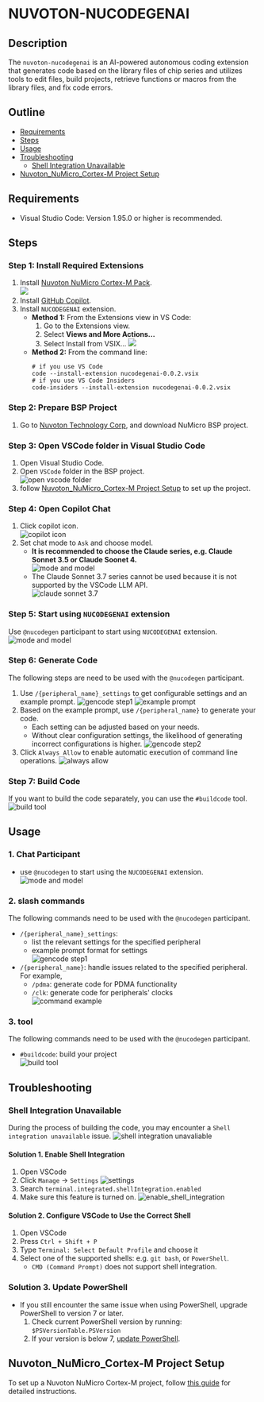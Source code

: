 # NUVOTON-NUCODEGENAI
## Description
The `nuvoton-nucodegenai` is an AI-powered autonomous coding extension that generates code based on the library files of chip series and utilizes tools to edit files, build projects, retrieve functions or macros from the library files, and fix code errors.

## Outline
- [Requirements](#requirements)  
- [Steps](#steps)
- [Usage](#usage)
- [Troubleshooting](#troubleshooting)
  - [Shell Integration Unavailable](#shell-integration-unavailable)
- [Nuvoton_NuMicro_Cortex-M Project Setup](#nuvoton_numicro_cortex-m-project-setup)

## Requirements
- Visual Studio Code: Version 1.95.0 or higher is recommended.

## Steps
### Step 1: Install Required Extensions
1. Install [Nuvoton NuMicro Cortex-M Pack](https://marketplace.visualstudio.com/items?itemName=Nuvoton.nuvoton-numicro-cortex-m-pack).  
![](https://raw.githubusercontent.com/OpenNuvoton/Nuvoton_Tools/master/img/ZephyrIDE/install_Nuvoton_Pack.png)
2. Install [GitHub Copilot](https://marketplace.visualstudio.com/items?itemName=GitHub.copilot).
3. Install `NUCODEGENAI` extension.
    - **Method 1:** From the Extensions view in VS Code:
      1. Go to the Extensions view.
      2. Select **Views and More Actions...**
      3. Select Install from VSIX...  ![](../../img/NuCodeGenAI/install_vsix.png)
    - **Method 2:** From the command line:
        ```shell
        # if you use VS Code
        code --install-extension nucodegenai-0.0.2.vsix
        # if you use VS Code Insiders
        code-insiders --install-extension nucodegenai-0.0.2.vsix
        ```
### Step 2: Prepare BSP Project
1. Go to [Nuvoton Technology Corp](https://github.com/opennuvoton), and download NuMicro BSP project.

### Step 3: Open VSCode folder in Visual Studio Code
1. Open Visual Studio Code.
2. Open `VSCode` folder in the BSP project.  
![open vscode folder](https://raw.githubusercontent.com/OpenNuvoton/Nuvoton_Tools/master/img/NuCodeGenAI/open_vscodefolder.png)
3. follow [Nuvoton_NuMicro_Cortex-M Project Setup](#nuvoton_numicro_cortex-m-project-setup) to set up the project.

### Step 4: Open Copilot Chat
1. Click copilot icon.  
![copilot icon](https://raw.githubusercontent.com/OpenNuvoton/Nuvoton_Tools/master/img/NuCodeGenAI/copilot_icon.png)
2. Set chat mode to `Ask` and choose model.
    - **It is recommended to choose the Claude series, e.g. Claude Sonnet 3.5 or Claude Soonet 4.**  
  ![mode and model](https://raw.githubusercontent.com/OpenNuvoton/Nuvoton_Tools/master/img/NuCodeGenAI/mode_model.jpg)
    - The Claude Sonnet 3.7 series cannot be used because it is not supported by the VSCode LLM API.  
![claude sonnet 3.7](https://raw.githubusercontent.com/OpenNuvoton/Nuvoton_Tools/master/img/NuCodeGenAI/claude_3.7.jpg)

### Step 5: Start using `NUCODEGENAI` extension
Use `@nucodegen` participant to start using `NUCODEGENAI` extension.  
![mode and model](https://raw.githubusercontent.com/OpenNuvoton/Nuvoton_Tools/master/img/NuCodeGenAI/mode_model.jpg)

### Step 6: Generate Code
The following steps are need to be used with the `@nucodegen` participant.
1. Use `/{peripheral_name}_settings` to get configurable settings and an example prompt.
![gencode step1](https://raw.githubusercontent.com/OpenNuvoton/Nuvoton_Tools/master/img/NuCodeGenAI/gencode_step1.jpg)
![example prompt](https://raw.githubusercontent.com/OpenNuvoton/Nuvoton_Tools/master/img/NuCodeGenAI/example_prompt.jpg)
2. Based on the example prompt, use `/{peripheral_name}` to generate your code.
    - Each setting can be adjusted based on your needs.
    - Without clear configuration settings, the likelihood of generating incorrect configurations is higher.
![gencode step2](https://raw.githubusercontent.com/OpenNuvoton/Nuvoton_Tools/master/img/NuCodeGenAI/gencode_step2.jpg)
3. Click `Always Allow` to enable automatic execution of command line operations.
![always allow](https://raw.githubusercontent.com/OpenNuvoton/Nuvoton_Tools/master/img/NuCodeGenAI/always_allow.jpg)
### Step 7: Build Code
If you want to build the code separately, you can use the `#buildcode` tool.  
![build tool](https://raw.githubusercontent.com/OpenNuvoton/Nuvoton_Tools/master/img/NuCodeGenAI/build_tool.jpg)

## Usage
### 1. Chat Participant
- use `@nucodegen` to start using the `NUCODEGENAI` extension.  
![mode and model](https://raw.githubusercontent.com/OpenNuvoton/Nuvoton_Tools/master/img/NuCodeGenAI/mode_model.jpg)
### 2. slash commands
The following commands need to be used with the `@nucodegen` participant.
- `/{peripheral_name}_settings`: 
    - list the relevant settings for the specified peripheral
    - example prompt format for settings  
![gencode step1](https://raw.githubusercontent.com/OpenNuvoton/Nuvoton_Tools/master/img/NuCodeGenAI/gencode_step1.jpg)
- `/{peripheral_name}`: handle issues related to the specified peripheral. For example,
    - `/pdma`: generate code for PDMA functionality
    - `/clk`: generate code for peripherals' clocks  
![command example](https://raw.githubusercontent.com/OpenNuvoton/Nuvoton_Tools/master/img/NuCodeGenAI/command_example.jpg)
### 3. tool
The following commands need to be used with the `@nucodegen` participant.
- `#buildcode`: build your project  
![build tool](https://raw.githubusercontent.com/OpenNuvoton/Nuvoton_Tools/master/img/NuCodeGenAI/build_tool.jpg)

## Troubleshooting
### Shell Integration Unavailable
During the process of building the code, you may encounter a `Shell integration unavailable` issue.
![shell integration unavaliable](https://raw.githubusercontent.com/OpenNuvoton/Nuvoton_Tools/master/img/NuCodeGenAI/shell_integration_unavaliable.jpg)
#### Solution 1. Enable Shell Integration
1. Open VSCode
2. Click `Manage` -> `Settings`
![settings](https://raw.githubusercontent.com/OpenNuvoton/Nuvoton_Tools/master/img/NuCodeGenAI/settings.jpg)
3. Search `terminal.integrated.shellIntegration.enabled`
4. Make sure this feature is turned on.
![enable_shell_integration](https://raw.githubusercontent.com/OpenNuvoton/Nuvoton_Tools/master/img/NuCodeGenAI/enable_shell_integration.jpg)

#### Solution 2. Configure VSCode to Use the Correct Shell
1. Open VSCode
2. Press `Ctrl + Shift + P`
3. Type `Terminal: Select Default Profile` and choose it
4. Select one of the supported shells: e.g. `git bash`, or `PowerShell`.
    - `CMD (Command Prompt)` does not support shell integration.

### Solution 3. Update PowerShell
- If you still encounter the same issue when using PowerShell, upgrade PowerShell to version 7 or later.
    1. Check current PowerShell version by running: `$PSVersionTable.PSVersion`
    2. If your version is below 7, [update PowerShell](https://learn.microsoft.com/en-us/powershell/scripting/whats-new/migrating-from-windows-powershell-51-to-powershell-7?view=powershell-7.4#installing-powershell-7).

## Nuvoton_NuMicro_Cortex-M Project Setup
To set up a Nuvoton NuMicro Cortex-M project, follow [this guide](https://github.com/OpenNuvoton/Nuvoton_Tools/blob/master/Documents/VSCode_Extensions/Nuvoton_NuMicro_Cortex-M-Pack.md) for detailed instructions.